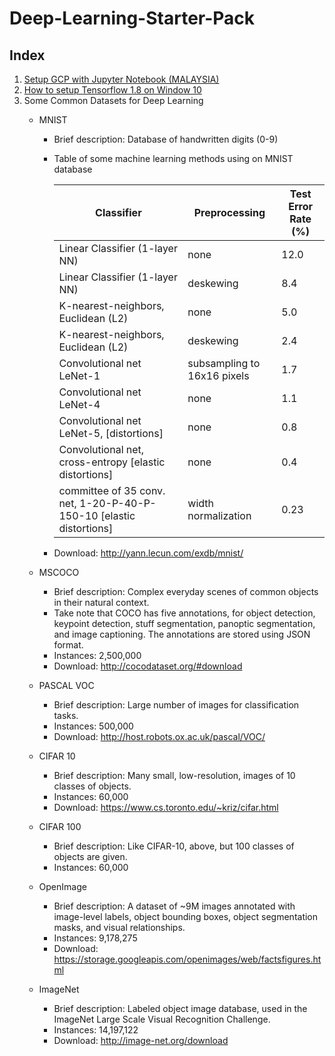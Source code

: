 # Deep-Learning-Starter-Pack
## Index

1. [Setup GCP with Jupyter Notebook (MALAYSIA)](https://github.com/LeonardChin2017/Deep-Learning-Notes/blob/master/SETUP%20GOOGLE%20CLOUD%20PLATFORM%20WITH%20JUPYTER%20(MALAYSIA).pdf)
2. [How to setup Tensorflow 1.8 on Window 10](https://github.com/LeonardChin2017/Deep-Learning-Starter-Pack/blob/master/HOW%20TO%20SETUP%20TENSORFLOW%201.8%20ON%20WINDOW%2010.pdf)
3. Some Common Datasets for Deep Learning
   * MNIST
     * Brief description: Database of handwritten digits (0-9) 
     * Table of some machine learning methods using on MNIST database
     
       | Classifier                                                          | Preprocessing               | Test Error Rate (%) |
       |---------------------------------------------------------------------|-----------------------------|---------------------|
       | Linear Classifier (1-layer NN)                                      | none                        | 12.0                |
       | Linear Classifier (1-layer NN)                                      | deskewing                   | 8.4                 |
       | K-nearest-neighbors, Euclidean (L2)                                 | none                        | 5.0                 |
       | K-nearest-neighbors, Euclidean (L2)                                 | deskewing                   | 2.4                 |
       | Convolutional net LeNet-1                                           | subsampling to 16x16 pixels | 1.7                 |
       | Convolutional net LeNet-4                                           | none                        | 1.1                 |
       | Convolutional net LeNet-5, [distortions]                            | none                        | 0.8                 |
       | Convolutional net, cross-entropy [elastic distortions]              | none                        | 0.4                 |
       | committee of 35 conv. net, 1-20-P-40-P-150-10 [elastic distortions] | width normalization         | 0.23                |
     
     * Download: http://yann.lecun.com/exdb/mnist/
     
    * MSCOCO
      * Brief description: Complex everyday scenes of common objects in their natural context.
      * Take note that COCO has five annotations, for object detection, keypoint detection, stuff segmentation, panoptic segmentation, and         image captioning. The annotations are stored using JSON format. 
      * Instances: 2,500,000
      * Download: http://cocodataset.org/#download
      
    * PASCAL VOC
      * Brief description: Large number of images for classification tasks.
      * Instances: 500,000
      * Download: http://host.robots.ox.ac.uk/pascal/VOC/
      
    * CIFAR 10 
      * Brief description: Many small, low-resolution, images of 10 classes of objects.
      * Instances: 60,000
      * Download: https://www.cs.toronto.edu/~kriz/cifar.html
      
    * CIFAR 100
      * Brief description: Like CIFAR-10, above, but 100 classes of objects are given.
      * Instances: 60,000
      
    * OpenImage
      * Brief description: A dataset of ~9M images annotated with image-level labels, object bounding boxes, object segmentation masks, and visual relationships.
      * Instances: 9,178,275
      * Download: https://storage.googleapis.com/openimages/web/factsfigures.html
      
    * ImageNet
      * Brief description: Labeled object image database, used in the ImageNet Large Scale Visual Recognition Challenge.
      * Instances: 14,197,122
      * Download: http://image-net.org/download
